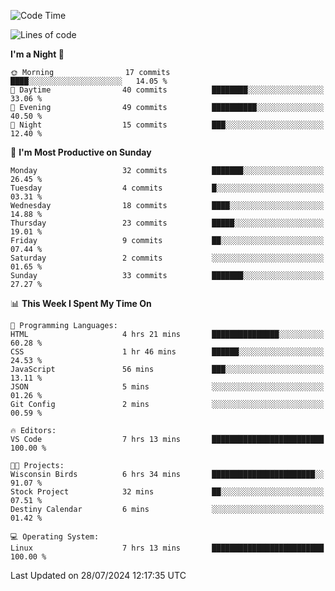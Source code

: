 <!--START_SECTION:waka-->
![Code Time](http://img.shields.io/badge/Code%20Time-205%20hrs%2016%20mins-blue)

![Lines of code](https://img.shields.io/badge/From%20Hello%20World%20I%27ve%20Written-15.7%20thousand%20lines%20of%20code-blue)

**I'm a Night 🦉** 

```text
🌞 Morning                17 commits          ████░░░░░░░░░░░░░░░░░░░░░   14.05 % 
🌆 Daytime                40 commits          ████████░░░░░░░░░░░░░░░░░   33.06 % 
🌃 Evening                49 commits          ██████████░░░░░░░░░░░░░░░   40.50 % 
🌙 Night                  15 commits          ███░░░░░░░░░░░░░░░░░░░░░░   12.40 % 
```
📅 **I'm Most Productive on Sunday** 

```text
Monday                   32 commits          ███████░░░░░░░░░░░░░░░░░░   26.45 % 
Tuesday                  4 commits           █░░░░░░░░░░░░░░░░░░░░░░░░   03.31 % 
Wednesday                18 commits          ████░░░░░░░░░░░░░░░░░░░░░   14.88 % 
Thursday                 23 commits          █████░░░░░░░░░░░░░░░░░░░░   19.01 % 
Friday                   9 commits           ██░░░░░░░░░░░░░░░░░░░░░░░   07.44 % 
Saturday                 2 commits           ░░░░░░░░░░░░░░░░░░░░░░░░░   01.65 % 
Sunday                   33 commits          ███████░░░░░░░░░░░░░░░░░░   27.27 % 
```


📊 **This Week I Spent My Time On** 

```text
💬 Programming Languages: 
HTML                     4 hrs 21 mins       ███████████████░░░░░░░░░░   60.28 % 
CSS                      1 hr 46 mins        ██████░░░░░░░░░░░░░░░░░░░   24.53 % 
JavaScript               56 mins             ███░░░░░░░░░░░░░░░░░░░░░░   13.11 % 
JSON                     5 mins              ░░░░░░░░░░░░░░░░░░░░░░░░░   01.26 % 
Git Config               2 mins              ░░░░░░░░░░░░░░░░░░░░░░░░░   00.59 % 

🔥 Editors: 
VS Code                  7 hrs 13 mins       █████████████████████████   100.00 % 

🐱‍💻 Projects: 
Wisconsin Birds          6 hrs 34 mins       ███████████████████████░░   91.07 % 
Stock Project            32 mins             ██░░░░░░░░░░░░░░░░░░░░░░░   07.51 % 
Destiny Calendar         6 mins              ░░░░░░░░░░░░░░░░░░░░░░░░░   01.42 % 

💻 Operating System: 
Linux                    7 hrs 13 mins       █████████████████████████   100.00 % 
```


 Last Updated on 28/07/2024 12:17:35 UTC
<!--END_SECTION:waka-->

